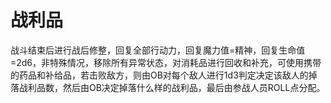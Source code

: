 # 战利品

战斗结束后进行战后修整，回复全部行动力，回复魔力值=精神，回复生命值=2d6，非特殊情况，移除所有异常状态，对消耗品进行回收和补充，可使用携带的药品和补给品，若击败敌方，则由OB对每个敌人进行1d3判定决定该敌人的掉落战利品数，然后由OB决定掉落什么样的战利品，最后由参战人员ROLL点分配。